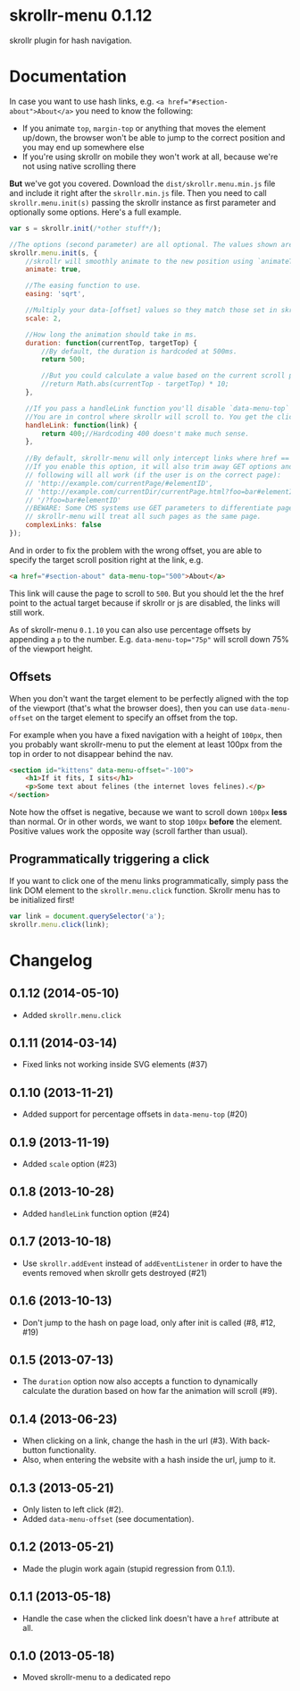 skrollr-menu 0.1.12
============

skrollr plugin for hash navigation.


Documentation
=====

In case you want to use hash links, e.g. `<a href="#section-about">About</a>` you need to know the following:

* If you animate `top`, `margin-top` or anything that moves the element up/down, the browser won't be able to jump to the correct position and you may end up somewhere else
* If you're using skrollr on mobile they won't work at all, because we're not using native scrolling there

**But** we've got you covered.  Download the `dist/skrollr.menu.min.js` file and include it right after the `skrollr.min.js` file. Then you need to call `skrollr.menu.init(s)` passing the skrollr instance as first parameter and optionally some options. Here's a full example.

```js
var s = skrollr.init(/*other stuff*/);

//The options (second parameter) are all optional. The values shown are the default values.
skrollr.menu.init(s, {
	//skrollr will smoothly animate to the new position using `animateTo`.
	animate: true,

	//The easing function to use.
	easing: 'sqrt',

	//Multiply your data-[offset] values so they match those set in skrollr.init
	scale: 2,

	//How long the animation should take in ms.
	duration: function(currentTop, targetTop) {
		//By default, the duration is hardcoded at 500ms.
		return 500;

		//But you could calculate a value based on the current scroll position (`currentTop`) and the target scroll position (`targetTop`).
		//return Math.abs(currentTop - targetTop) * 10;
	},

	//If you pass a handleLink function you'll disable `data-menu-top` and `data-menu-offset`.
	//You are in control where skrollr will scroll to. You get the clicked link as a parameter and are expected to return a number.
	handleLink: function(link) {
		return 400;//Hardcoding 400 doesn't make much sense.
    },
    
    //By default, skrollr-menu will only intercept links where href == '#yourElementID' exactly. 
    //If you enable this option, it will also trim away GET options and the current URL, i.e. the 
    // following will all work (if the user is on the correct page):
    // 'http://example.com/currentPage/#elementID',
    // 'http://example.com/currentDir/currentPage.html?foo=bar#elementID'
    // '/?foo=bar#elementID'
    //BEWARE: Some CMS systems use GET parameters to differentiate pages. If this option is enabled, 
    // skrollr-menu will treat all such pages as the same page. 
    complexLinks: false
});
```
 
And in order to fix the problem with the wrong offset, you are able to specify the target scroll position right at the link, e.g.

```html
<a href="#section-about" data-menu-top="500">About</a>
```

This link will cause the page to scroll to `500`. But you should let the the href point to the actual target because if skrollr or js are disabled, the links will still work.

As of skrollr-menu `0.1.10` you can also use percentage offsets by appending a `p` to the number. E.g. `data-menu-top="75p"` will scroll down 75% of the viewport height.


Offsets
-----

When you don't want the target element to be perfectly aligned with the top of the viewport (that's what the browser does), then you can use `data-menu-offset` on the target element to specify an offset from the top.

For example when you have a fixed navigation with a height of `100px`, then you probably want skrollr-menu to put the element at least 100px from the top in order to not disappear behind the nav.

```html
<section id="kittens" data-menu-offset="-100">
    <h1>If it fits, I sits</h1>
    <p>Some text about felines (the internet loves felines).</p>
</section>
```

Note how the offset is negative, because we want to scroll down `100px` **less** than normal. Or in other words, we want to stop `100px` **before** the element. Positive values work the opposite way (scroll farther than usual).


Programmatically triggering a click
-----------------------------------

If you want to click one of the menu links programmatically, simply pass the link DOM element to the `skrollr.menu.click` function. Skrollr menu has to be initialized first!

```js
var link = document.querySelector('a');
skrollr.menu.click(link);
```


Changelog
====

0.1.12 (2014-05-10)
-------------------

* Added `skrollr.menu.click`

0.1.11 (2014-03-14)
-----

* Fixed links not working inside SVG elements (#37)

0.1.10 (2013-11-21)
-----

* Added support for percentage offsets in `data-menu-top` (#20)

0.1.9 (2013-11-19)
-----

* Added `scale` option (#23)

0.1.8 (2013-10-28)
-----

* Added `handleLink` function option (#24)

0.1.7 (2013-10-18)
-----

* Use `skrollr.addEvent` instead of `addEventListener` in order to have the events removed when skrollr gets destroyed (#21)

0.1.6 (2013-10-13)
-----

* Don't jump to the hash on page load, only after init is called (#8, #12, #19)

0.1.5 (2013-07-13)
-----

* The `duration` option now also accepts a function to dynamically calculate the duration based on how far the animation will scroll (#9).

0.1.4 (2013-06-23)
-----

* When clicking on a link, change the hash in the url (#3). With back-button functionality.
* Also, when entering the website with a hash inside the url, jump to it.

0.1.3 (2013-05-21)
-----

* Only listen to left click (#2).
* Added `data-menu-offset` (see documentation).

0.1.2 (2013-05-21)
-----

* Made the plugin work again (stupid regression from 0.1.1).

0.1.1 (2013-05-18)
-----

* Handle the case when the clicked link doesn't have a `href` attribute at all.

0.1.0 (2013-05-18)
-----

* Moved skrollr-menu to a dedicated repo
